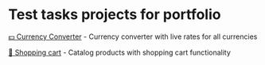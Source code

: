 # Test tasks projects for portfolio

[💵 Currency Converter](https://github.com/reslear/portfolio/tree/master/apps/currency-converter) - Currency converter with live rates for all currencies

[🛒 Shopping cart](https://github.com/reslear/portfolio/tree/master/apps/shopping-cart) - Catalog products with shopping cart functionality
